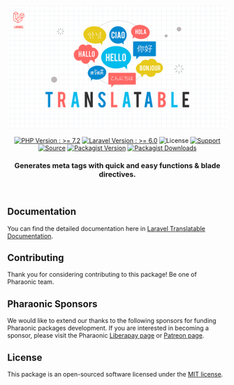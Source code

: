 <p align="center"><a href="https://pharaonic.io" target="_blank"><img src="https://raw.githubusercontent.com/Pharaonic/logos/main/translatable.jpg"></a></p>

<p align="center">
  <a href="https://php.net" target="_blank"><img src="https://img.shields.io/static/v1?label=PHP&message=%3E=7.2&color=blue&style=flat-square" alt="PHP Version : >= 7.2"></a>
  <a href="https://laravel.com" target="_blank"><img src="https://img.shields.io/static/v1?label=Laravel&message=%3E=6.0&color=F05340&style=flat-square" alt="Laravel Version : >= 6.0"></a>
  <img src="https://img.shields.io/static/v1?label=License&message=MIT&color=brightgreen&style=flat-square" alt="License">
  <a href="https://liberapay.com/Pharaonic" target="_blank"><img src="https://img.shields.io/liberapay/receives/Pharaonic?color=gold&label=Support&style=flat-square" alt="Support"></a>
  <br>
  <a href="https://packagist.org/packages/Pharaonic/laravel-translatable" target="_blank"><img src="https://img.shields.io/static/v1?label=Packagist&message=pharaonic/laravel-translatable&color=blue&logo=packagist&logoColor=white" alt="Source"></a>
  <a href="https://packagist.org/packages/pharaonic/laravel-translatable" target="_blank"><img src="https://poser.pugx.org/pharaonic/laravel-translatable/v" alt="Packagist Version"></a>
  <a href="https://packagist.org/packages/pharaonic/laravel-translatable" target="_blank"><img src="https://poser.pugx.org/pharaonic/laravel-translatable/downloads" alt="Packagist Downloads"></a>
</p>

<h3 align="center">Generates meta tags with quick and easy functions & blade directives.</h3>
<br>

## Documentation

You can find the detailed documentation here in [Laravel Translatable Documentation](https://pharaonic.io/package/2-laravel/16-translatable).

## Contributing

Thank you for considering contributing to this package! Be one of Pharaonic team.

## Pharaonic Sponsors

We would like to extend our thanks to the following sponsors for funding Pharaonic packages development. If you are interested in becoming a sponsor, please visit the Pharaonic [Liberapay page](https://en.liberapay.com/Pharaonic) or [Patreon page](https://patreon.com/Pharaonic).

## License

This package is an open-sourced software licensed under the [MIT license](https://opensource.org/licenses/MIT).
